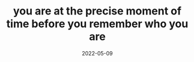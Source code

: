 ---
title: "you are at the precise moment of time before you remember who you are"
date: 2022-05-09
related:
  - REMEMBER YOUR SUCCESS
tags:
  - fragment
---